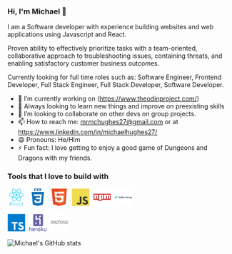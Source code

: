 ### Hi, I'm Michael 👋

I am a Software developer with experience building websites and web applications using Javascript and React.

Proven ability to effectively prioritize tasks with a team-oriented, collaborative approach to troubleshooting issues, containing threats, and enabling satisfactory customer business outcomes. 

Currently looking for full time roles such as: Software Engineer, Frontend Developer, Full Stack Engineer, Full Stack Developer, Software Developer.

- 🔭 I’m currently working on (https://www.theodinproject.com/)
- 🌱 Always looking to learn new things and improve on preexisting skills 
- 👯 I’m looking to collaborate on other devs on group projects.
- 📫 How to reach me: mrmchughes27@gmail.com or at https://www.linkedin.com/in/michaelhughes27/
- 😄 Pronouns: He/Him
- ⚡ Fun fact: I love getting to enjoy a good game of Dungeons and Dragons with my friends.

### Tools that I love to build with
<img src="https://github.com/devicons/devicon/blob/master/icons/react/react-original-wordmark.svg" title="React" alt="React" width="40" height="40"/>&nbsp;
<img src="https://github.com/devicons/devicon/blob/master/icons/css3/css3-plain-wordmark.svg"  title="CSS3" alt="CSS" width="40" height="40"/>&nbsp;
<img src="https://github.com/devicons/devicon/blob/master/icons/html5/html5-original.svg" title="HTML5" alt="HTML" width="40" height="40"/>&nbsp;
<img src="https://github.com/devicons/devicon/blob/master/icons/javascript/javascript-original.svg" title="JavaScript" alt="JavaScript" width="40" height="40"/>&nbsp;
<img src="https://github.com/devicons/devicon/blob/master/icons/npm/npm-original-wordmark.svg" title="npm" alt="npm" width="40" height="40"/>&nbsp; 
<img src="https://github.com/devicons/devicon/blob/master/icons/tailwindcss/tailwindcss-original-wordmark.svg" title="Tailwind CSS" alt="Tailwind CSS" width="40" height="40"/>&nbsp; 

<img src="https://github.com/devicons/devicon/blob/master/icons/typescript/typescript-original.svg" title="TypeScript" alt="TypeScript" width="40" height="40"/>&nbsp; 
<img src="https://github.com/devicons/devicon/blob/master/icons/heroku/heroku-plain-wordmark.svg" title="Heroku" alt="Heroku" width="40" height="40"/>&nbsp; 
<img src="https://github.com/devicons/devicon/blob/master/icons/express/express-original-wordmark.svg" title="Express" alt="Express" width="40" height="40"/>&nbsp; 

![Michael's GitHub stats](https://github-readme-stats.vercel.app/api/top-langs/?username=mrmchughes&show_icons=true&layout=compact&theme=synthwave)

